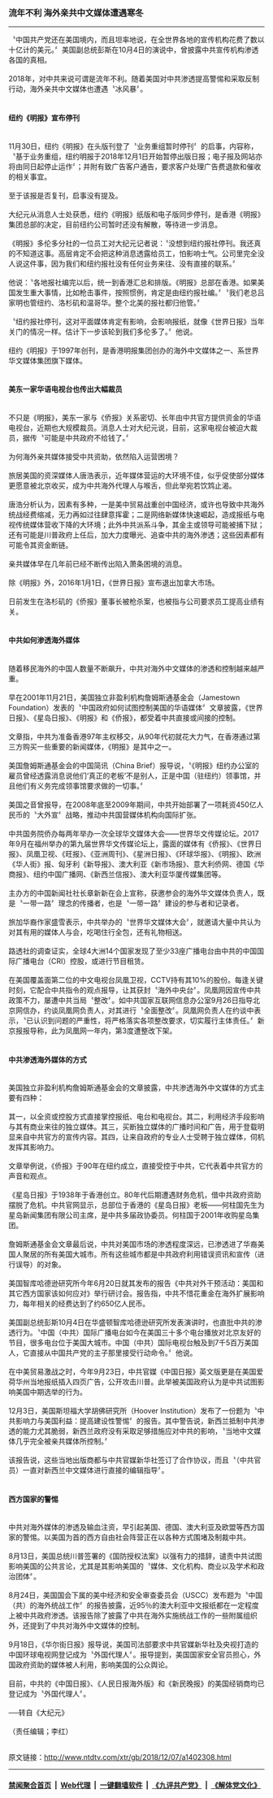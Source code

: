 ### 流年不利 海外亲共中文媒体遭遇寒冬
------------------------

<div class="wysiwyg">
 〝中国共产党还在美国境内，而且坦率地说，在全世界各地的宣传机构花费了数以十亿计的美元。〞美国副总统彭斯在10月4日的演说中，曾披露中共宣传机构渗透各国的真相。
 <br/>
 <br/>
 2018年，对中共来说可谓是流年不利。随着美国对中共渗透提高警惕和采取反制行动，海外亲共中文媒体也遭遇〝冰风暴〞。
 <br/>
 <br/>
 <h4>
  纽约《明报》宣布停刊
 </h4>
 <br/>
 11月30日，纽约《明报》在头版刊登了〝业务重组暂时停刊〞的启事，内容称，〝基于业务重组，纽约明报于2018年12月1日开始暂停出版日报；电子报及网站亦将由同日起停止运作〞；并附有致广告客户通告，要求客户处理广告费退款和催收的相关事宜。
 <br/>
 <br/>
 至于该报是否复刊，启事没有提及。
 <br/>
 <br/>
 大纪元从消息人士处获悉，纽约《明报》纸版和电子版同步停刊，是香港《明报》集团总部的决定，目前纽约公司暂时还没有解散，等待进一步消息。
 <br/>
 <br/>
 《明报》多伦多分社的一位员工对大纪元记者说：〝没想到纽约报社停刊。我还真的不知道这事。高层肯定不会把这种消息透露给员工，怕影响士气。公司里完全没人说这件事，因为我们和纽约报社没有任何业务来往、没有直接的联系。〞
 <br/>
 <br/>
 他说：〝各地报社编完以后，统一到香港汇总和排版。《明报》总部在香港。如果美国发生重大事情，比如枪击事件，按照惯例，肯定是由纽约报社编。〞〝我们老总吕家明也管纽约、洛杉矶和温哥华。整个北美的报社都归他管。〞
 <br/>
 <br/>
 〝纽约报社停刊，这对平面媒体肯定有影响，会影响报纸，就像《世界日报》当年关门的情况一样。估计下一步该轮到我们多伦多了。〞他说。
 <br/>
 <br/>
 纽约《明报》于1997年创刊，是香港明报集团创办的海外中文媒体之一、系世界华文媒体集团旗下媒体。
 <br/>
 <br/>
 <h4>
  美东一家华语电视台也传出大幅裁员
 </h4>
 <br/>
 不只是《明报》，美东一家与《侨报》关系密切、长年由中共官方提供资金的华语电视台，近期也大规模裁员。消息人士对大纪元说，目前，这家电视台被迫大裁员，据传〝可能是中共政府不给钱了。〞
 <br/>
 <br/>
 为何海外亲共媒体接受中共资助，依然陷入运营困境？
 <br/>
 <br/>
 旅居美国的资深媒体人唐浩表示，近年媒体营运的大环境不佳，似乎促使部分媒体更愿意被北京收买，成为中共海外代理人与喉舌，但此举宛若饮鸩止渴。
 <br/>
 <br/>
 唐浩分析认为，因素有多种，一是美中贸易战重创中国经济，或许也导致中共海外统战经费缩减，无力再如过往肆意挥霍；二是网络新媒体快速崛起，造成报纸与电视传统媒体营收下降的大环境；此外中共派系斗争，其金主或领导可能被捕下狱；还有可能是川普政府上任后，加大力度曝光、追查中共的海外渗透；这些因素都有可能令其资金断链。
 <br/>
 <br/>
 亲共媒体早在几年前已经不断传出陷入萧条困境的消息。
 <br/>
 <br/>
 除《明报》外，2016年1月1日，《世界日报》宣布退出加拿大市场。
 <br/>
 <br/>
 日前发生在洛杉矶的《侨报》董事长被枪杀案，也被指与公司要求员工提高业绩有关。
 <br/>
 <br/>
 <h4>
  中共如何渗透海外媒体
 </h4>
 <br/>
 随着移民海外的中国人数量不断飙升，中共对海外中文媒体的渗透和控制越来越严重。
 <br/>
 <br/>
 早在2001年11月21日，美国独立非盈利机构詹姆斯通基金会（Jamestown Foundation）发表的〝中国政府如何试图控制美国的华语媒体〞文章披露，《世界日报》、《星岛日报》、《明报》和《侨报》，都受着中共直接或间接的控制。
 <br/>
 <br/>
 文章指，中共为准备香港97年主权移交，从90年代初就花大力气，在香港通过第三方购买一些重要的新闻媒体，《明报》是其中之一。
 <br/>
 <br/>
 美国詹姆斯通基金会的中国简讯（China Brief）报导说，〝《明报》纽约办公室的雇员曾经透露消息说他们‘真正的老板’不是别人，正是中国（驻纽约）领事馆，并且他们有义务完成领事馆要求做的一切事。〞
 <br/>
 <br/>
 美国之音曾报导，在2008年底至2009年期间，中共开始部署了一项耗资450亿人民币的〝大外宣〞战略，推动中共国营媒体机构向国际扩张。
 <br/>
 <br/>
 中共国务院侨办每两年举办一次全球华文媒体大会——世界华文传媒论坛。2017年9月在福州举办的第九届世界华文传媒论坛上，露面的媒体有《侨报》、《世界日报》、凤凰卫视、《旺报》、《亚洲周刊》、《星洲日报》、《环球华报》、《明报》、欧洲《华人街》报、匈牙利《新导报》、澳大利亚《新市场报》、意大利侨网、德国《华商报》、纽约中国广播网、《新西兰信报》、澳大利亚华厦传媒集团等。
 <br/>
 <br/>
 主办方的中国新闻社社长章新新在会上宣称，获邀参会的海外华文媒体负责人，既是〝一带一路〞理念的传播者，也是〝一带一路〞建设的参与者和记录者。
 <br/>
 <br/>
 旅加华裔作家盛雪表示，中共举办的〝世界华文媒体大会〞，就邀请大量中共认为对其有用的媒体人与会，吃喝住行全包，还有礼物相送。
 <br/>
 <br/>
 路透社的调查证实，全球4大洲14个国家发现了至少33座广播电台由中共的中国国际广播电台（CRI）控股，或进行节目租赁。
 <br/>
 <br/>
 在美国覆盖面第二位的中文电视台凤凰卫视，CCTV持有其10%的股份。每逢关键时刻，它配合中共指令的观点报导，让其获封〝海外中央台〞。凤凰网因宣传中共政策不力，屡遭中共当局〝整改〞。如中共国家互联网信息办公室9月26日指导北京网信办，约谈凤凰网负责人，对其进行〝全面整改〞。凤凰网负责人在约谈中表示，〝已认识到问题的严重性，将严格落实各项整改要求，切实履行主体责任。〞新京报报导称，此为凤凰网一年内，第3度遭整改下架。
 <br/>
 <br/>
 <h4>
  中共渗透海外媒体的方式
 </h4>
 <br/>
 美国独立非盈利机构詹姆斯通基金会的文章披露，中共渗透海外中文媒体的方式主要有四种：
 <br/>
 <br/>
 其一，以全资或控股方式直接掌控报纸、电台和电视台。其二，利用经济手段影响与其有商业来往的独立媒体。其三，买断独立媒体的广播时间和广告，用于登载明显来自中共官方的宣传内容。其四，让来自政府的专业人士受聘于独立媒体，伺机发挥其影响力。
 <br/>
 <br/>
 文章举例说，《侨报》于90年在纽约成立，直接受控于中共，它代表着中共官方的声音和观点。
 <br/>
 <br/>
 《星岛日报》于1938年于香港创立。80年代后期遭遇财务危机，借中共政府资助摆脱了危机。中共官网显示，总部位于香港的《星岛日报》老板——何柱国先生为星岛新闻集团有限公司主席，是中共多届政协委员。何柱国于2001年收购星岛集团。
 <br/>
 <br/>
 詹姆斯通基金会文章最后说，中共对美国市场的渗透程度深远，已渗透进了华裔美国人聚居的所有美国大城市。所有这些城市都是中共政府利用错误资讯和宣传（进行误导）的对象。
 <br/>
 <br/>
 美国智库哈德逊研究所今年6月20日就其发布的报告《中共对外干预活动：美国和其它西方国家该如何应对》举行研讨会。报告指，中共不惜花重金在海外扩展影响力，每年相关的经费达到了约650亿人民币。
 <br/>
 <br/>
 美国副总统彭斯10月4日在华盛顿智库哈德逊研究所发表演讲时，也直批中共的渗透行为。〝中国（中共）国际广播电台如今在美国三十多个电台播放对北京友好的节目，很多电台位于美国大城市。中国（中共）国际电视台触及到7千5百万美国人，它直接从中国共产党的主子那里接受行动命令。〞他说。
 <br/>
 <br/>
 在中美贸易激战之时，今年9月23日，中共官媒《中国日报》英文版更是在美国爱荷华州当地报纸插入四页广告，公开攻击川普。此举被美国政府认为是中共试图影响美国中期选举的行为。
 <br/>
 <br/>
 12月3日，美国斯坦福大学胡佛研究所（Hoover Institution）发布了一份题为〝中共影响力与美国利益：提高建设性警惕〞的报告。其中警告说，新西兰抵制中共渗透的能力尤其脆弱，新西兰政府没有采取足够措施应对中共的影响，〝当地中文媒体几乎完全被亲共媒体所控制。〞
 <br/>
 <br/>
 该报告说，这些当地出版商都与中共官媒新华社签订了合作协议，而且〝（中共官员）一直对新西兰中文媒体进行直接的编辑指导〞。
 <br/>
 <br/>
 <h4>
  西方国家的警惕
 </h4>
 <br/>
 中共对海外媒体的渗透及输血注资，早引起美国、德国、澳大利亚及欧盟等西方国家的警惕。以美国为首的西方自由社会阵营正在以各种方式围堵及制裁中共。
 <br/>
 <br/>
 8月13日，美国总统川普签署的《国防授权法案》以强有力的措辞，谴责中共试图影响美国的公共言论，尤其是其影响美国的〝媒体、文化机构、商业以及学术和政治团体〞。
 <br/>
 <br/>
 8月24日，美国国会下属的美中经济和安全审查委员会（USCC）发布题为〝中国（共）的海外统战工作〞的报告披露，近95％的澳大利亚中文报纸都在一定程度上被中共政府渗透。该报告除了披露了中共在海外实施统战工作的一些附属组织外，还提到了中共对海外中文媒体的控制。
 <br/>
 <br/>
 9月18日，《华尔街日报》报导说，美国司法部要求中共官媒新华社及央视打造的中国环球电视网登记成为〝外国代理人〞。报导提到，美国国家安全官员担心，外国政府资助的媒体被人利用，影响美国的公众舆论。
 <br/>
 <br/>
 目前，中共的《中国日报》、《人民日报海外版》和《新民晚报》的美国经销商均已登记成为〝外国代理人〞。
 <br/>
 <br/>
 ──转自《大纪元》
 <br/>
 <br/>
 （责任编辑；李红）
</div>

<br/>原文链接：http://www.ntdtv.com/xtr/gb/2018/12/07/a1402308.html


------------------------
#### [禁闻聚合首页](https://github.com/gfw-breaker/banned-news/blob/master/README.md) &nbsp;|&nbsp; [Web代理](https://github.com/gfw-breaker/open-proxy/blob/master/README.md) &nbsp;|&nbsp; [一键翻墙软件](https://github.com/gfw-breaker/nogfw/blob/master/README.md) &nbsp;|&nbsp; [《九评共产党》](https://github.com/gfw-breaker/9ping.md/blob/master/README.md#九评之一评共产党是什么) &nbsp;|&nbsp; [《解体党文化》](https://github.com/gfw-breaker/jtdwh.md/blob/master/README.md#绪论)